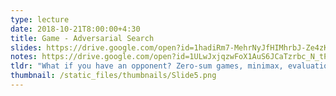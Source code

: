 ```yaml
---
type: lecture
date: 2018-10-21T8:00:00+4:30
title: Game - Adversarial Search
slides: https://drive.google.com/open?id=1hadiRm7-MehrNyJfHIMhrbJ-Ze4zKAby
notes: https://drive.google.com/open?id=1ULwJxjqzwFoX1AuS6JCaTzrbc_N_tP0u
tldr: "What if you have an opponent? Zero-sum games, minimax, evaluation functions and alpha-beta pruning."
thumbnail: /static_files/thumbnails/Slide5.png
---
```

